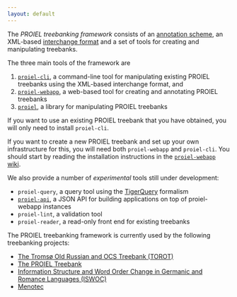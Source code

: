 ```yaml
---
layout: default
---
```


The _PROIEL treebanking framework_ consists of an [annotation
scheme](http://folk.uio.no/daghaug/syntactic_guidelines.pdf), an XML-based
[interchange
format](../handbook/developer/proielxml)
and a set of tools for creating and manipulating treebanks.

The three main tools of the framework are

1. [`proiel-cli`](https://github.com/proiel/proiel-cli), a command-line tool for manipulating existing PROIEL treebanks using the XML-based interchange format, and
2. [`proiel-webapp`](https://github.com/mlj/proiel-webapp), a web-based tool for creating and annotating PROIEL treebanks
3. [`proiel`](https://github.com/proiel/proiel), a library for manipulating PROIEL treebanks

If you want to use an existing PROIEL treebank that you have obtained, you will only need to install `proiel-cli`.

If you want to create a new PROIEL treebank and set up your own infrastructure
for this, you will need both `proiel-webapp` and `proiel-cli`. You should start
by reading the installation instructions in the [`proiel-webapp`
wiki](https://github.com/mlj/proiel-webapp/wiki).

We also provide a number of _experimental_ tools still under development:

* `proiel-query`, a query tool using the [TigerQuery](http://www.ims.uni-stuttgart.de/forschung/ressourcen/werkzeuge/TIGERSearch/doc/html/QueryLanguage.html) formalism
* [`proiel-api`](https://github.com/mlj/proiel-api), a JSON API for building applications on top of proiel-webapp instances
* `proiel-lint`, a validation tool
* `proiel-reader`, a read-only front end for existing treebanks

The PROIEL treebanking framework is currently used by the following treebanking projects:

* [The Tromsø Old Russian and OCS Treebank (TOROT)](http://torottreebank.github.io/)
* [The PROIEL Treebank](http://proiel.github.io/)
* [Information Structure and Word Order Change in Germanic and Romance Languages (ISWOC)](http://iswoc.github.io/)
* [Menotec](http://foni.uio.no:3000)
